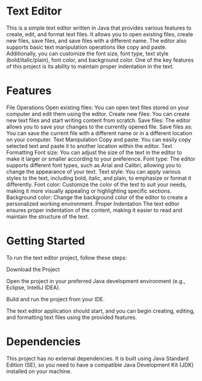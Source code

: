 # Text Editor
This is a simple text editor written in Java that provides various features to create, edit, and format text files. It allows you to open existing files, create new files, save files, and save files with a different name. The editor also supports basic text manipulation operations like copy and paste. Additionally, you can customize the font size, font type, text style (bold/italic/plain), font color, and background color. One of the key features of this project is its ability to maintain proper indentation in the text.

# Features
File Operations
Open existing files: You can open text files stored on your computer and edit them using the editor.
Create new files: You can create new text files and start writing content from scratch.
Save files: The editor allows you to save your changes to the currently opened file.
Save files as: You can save the current file with a different name or in a different location on your computer.
Text Manipulation
Copy and paste: You can easily copy selected text and paste it to another location within the editor.
Text Formatting
Font size: You can adjust the size of the text in the editor to make it larger or smaller according to your preference.
Font type: The editor supports different font types, such as Arial and Calibri, allowing you to change the appearance of your text.
Text style: You can apply various styles to the text, including bold, italic, and plain, to emphasize or format it differently.
Font color: Customize the color of the text to suit your needs, making it more visually appealing or highlighting specific sections.
Background color: Change the background color of the editor to create a personalized working environment.
Proper Indentation
The text editor ensures proper indentation of the content, making it easier to read and maintain the structure of the text.

# Getting Started
To run the text editor project, follow these steps:

Download the Project

Open the project in your preferred Java development environment (e.g., Eclipse, IntelliJ IDEA).

Build and run the project from your IDE.

The text editor application should start, and you can begin creating, editing, and formatting text files using the provided features.

# Dependencies
This project has no external dependencies. It is built using Java Standard Edition (SE), so you need to have a compatible Java Development Kit (JDK) installed on your machine.

